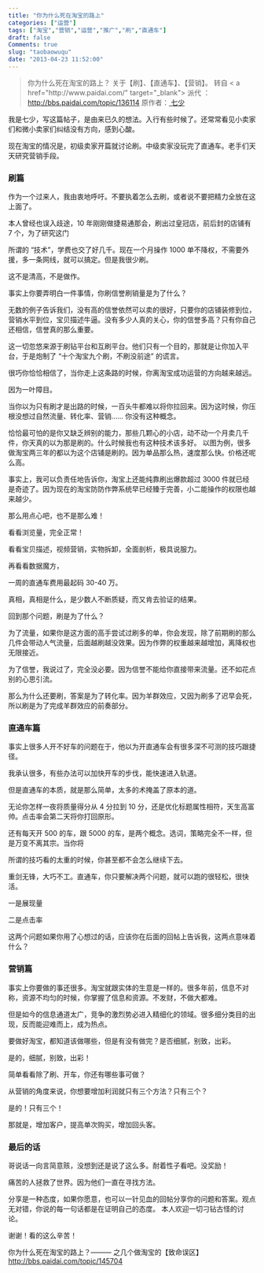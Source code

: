 ```yaml
---
title: "你为什么死在淘宝的路上"
categories: ["运营"]
tags: ["淘宝","营销","运营","推广","刷","直通车"]
draft: false
Comments: true
slug: "taobaowuqu"
date: "2013-04-23 11:52:00"
---
```


<blockquote > 你为什么死在淘宝的路上？ 关于【刷】、【直通车】、【营销】。
转自 < a href="http://www.paidai.com/" target="_blank"> 派代 </a>：<a href="http://bbs.paidai.com/topic/136114" target="_blank">http://bbs.paidai.com/topic/136114</a>  原作者：<a href="http://my.paidai.com/419250" target="_blank"> 七少 </a></blockquote> 我是七少，写这篇帖子，是由来已久的想法。入行有些时候了。还常常看见小卖家们和微小卖家们纠结没有方向，感到心酸。

 现在淘宝的情况是，初级卖家开篇就讨论刷。中级卖家没玩完了直通车。老手们天天研究营销手段。

 ### 刷篇

 作为一个过来人，我由衷地呼吁。不要执着怎么去刷，或者说不要把精力全放在这上面了。

 本人曾经也误入歧途，10 年刚刚做捷易通那会，刷出过皇冠店，前后封的店铺有 7 个，为了研究这门

 所谓的 “技术”，学费也交了好几千。现在一个月操作 1000 单不降权，不需要外援，多一条网线，就可以搞定。但是我很少刷。

 这不是清高，不是做作。

 事实上你要弄明白一件事情，你刷信誉刷销量是为了什么？

 无数的例子告诉我们，没有高的信誉依然可以卖的很好，只要你的店铺装修到位，营销水平到位，宝贝描述牛逼。没有多少人真的关心，你的信誉多高？只有你自己还相信，信誉真的那么重要。

 这一切忽悠来源于刷钻平台和互刷平台。他们只有一个目的，那就是让你加入平台，于是炮制了 “十个淘宝九个刷，不刷没前途” 的谎言。

 很巧你恰恰相信了，当你走上这条路的时候，你离淘宝成功运营的方向越来越远。

 因为一叶障目。

  当你以为只有刷才是出路的时候，一百头牛都难以将你拉回来。因为这时候，你压根没想过自然流量、转化率、营销…… 你没有这种概念。                                                   

 恰恰最可怕的是你又缺乏辨别的能力，那些几颗心的小店，动不动一个月卖几千件，你天真的以为那是刷的。什么时候我也有这种技术该多好。<!--more-->
 以图为例，很多做淘宝两三年的都以为这个店铺是刷的。因为单品那么热，速度那么快。价格还呢么高。
 
 事实上，我可以负责任地告诉你，淘宝上还能纯靠刷出爆款超过 3000 件就已经是奇迹了。因为现在的淘宝防防作弊系统早已经臻于完善，小二能操作的权限也越来越少。

 那么用点心吧，也不是那么难！

 看看浏览量，完全正常！

 看看宝贝描述，视频营销，实物拆卸，全面剖析，极具说服力。

 再看看数据魔方，
 
 一周的直通车费用最起码 30-40 万。

 真相，真相是什么，是少数人不断质疑，而又肯去验证的结果。

 回到那个问题，刷是为了什么？

 为了流量，如果你是这方面的高手尝试过刷多的单，你会发现，除了前期刷的那么几件会带动人气流量，后面越刷越没效果。因为作弊的权重越来越增加，离降权也无限接近。

 为了信誉，我说过了，完全没必要。因为信誉不能给你直接带来流量。还不如花点别的心思引流。

 那么为什么还要刷，答案是为了转化率。因为羊群效应，又因为刷多了迟早会死，所以刷是为了完成羊群效应的前奏部分。

 ### 直通车篇

 事实上很多人开不好车的问题在于，他以为开直通车会有很多深不可测的技巧跟捷径。

 我承认很多，有些办法可以加快开车的步伐，能快速进入轨道。

 但是直通车的本质，就是那么简单，太多的术掩盖了原本的道。

 无论你怎样一夜将质量得分从 4 分拉到 10 分，还是优化标题属性相符，天生高富帅。点击率会第二天将你打回原形。

 还有每天开 500 的车，跟 5000 的车，是两个概念。选词，策略完全不一样，但是万变不离其宗。当你将

 所谓的技巧看的太重的时候，你甚至都不会怎么继续下去。

 重剑无锋，大巧不工。直通车，你只要解决两个问题，就可以跑的很轻松，很快活。

 一是展现量

 二是点击率

 这两个问题如果你用了心想过的话，应该你在后面的回帖上告诉我，这两点意味着什么？

 ### 营销篇

 事实上你要做的事还很多。淘宝就跟实体的生意是一样的。很多年前，信息不对称，资源不均匀的时候，你掌握了信息和资源。不发财，不做大都难。

 但是如今的信息通道太广，竞争的激烈势必进入精细化的领域。很多细分类目的出现，反而能迎难而上，成为热点。

 要做好淘宝，都知道该做哪些，但是有没有做完？是否细腻，别致，出彩。

 是的，细腻，别致，出彩！

 简单看看除了刷、开车，你还有哪些事可做？

 从营销的角度来说，你想要增加利润就只有三个方法？只有三个？

 是的！只有三个！

 那就是，增加客户，提高单次购买，增加回头客。

 ### 最后的话 

 哥说话一向言简意赅，没想到还是说了这么多。耐着性子看吧。没奖励！

 痛苦的人拯救了世界。因为他们一直在寻找方法。

 分享是一种态度，如果你愿意，也可以一针见血的回帖分享你的问题和答案。观点无对错，你说的每一句话都是在证明自己的态度。  本人欢迎一切刁钻古怪的讨论。

 谢谢！看的这么辛苦！

 你为什么死在淘宝的路上？——— 之几个做淘宝的【致命误区】
　<a href="http://bbs.paidai.com/topic/145704" target="_blank">http://bbs.paidai.com/topic/145704</a>

